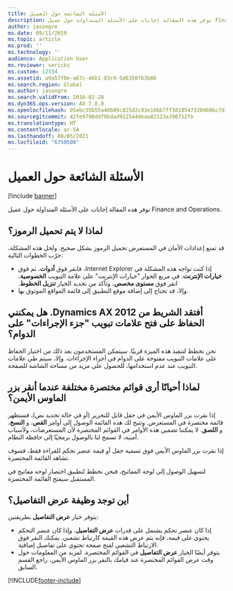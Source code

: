 ```yaml
---
title: الأسئلة الشائعة حول العميل
description: توفر هذه المقالة إجابات على الأسئلة المتداولة حول عميل Finance and Operations.
author: jasongre
ms.date: 09/11/2019
ms.topic: article
ms.prod: ''
ms.technology: ''
audience: Application User
ms.reviewer: sericks
ms.custom: 12334
ms.assetid: a9a57f0e-a67c-46b1-83c9-5d6350fb3b86
ms.search.region: Global
ms.author: jasongre
ms.search.validFrom: 2016-02-28
ms.dyn365.ops.version: AX 7.0.0
ms.openlocfilehash: 05ebc55b55a40b09c825d2c93e10bb7ff38185473204b9bc7d130e81f6c419a5
ms.sourcegitcommit: 42fe9790ddf0bdad911544deaa82123a396712fb
ms.translationtype: HT
ms.contentlocale: ar-SA
ms.lasthandoff: 08/05/2021
ms.locfileid: "6750500"
---
```

# <a name="client-faq"></a>الأسئلة الشائعة حول العميل

[!include [banner](../includes/banner.md)]

توفر هذه المقالة إجابات على الأسئلة المتداولة حول عميل Finance and Operations.

## <a name="why-arent-symbols-loaded"></a>لماذا لا يتم تحميل الرموز؟

قد تمنع إعدادات الأمان في المستعرض تحميل الرموز بشكل صحيح. ولحل هذه المشكلة، جرّب الخطوات التالية:

- ‏‫إذا كنت تواجه هذه المشكلة في Internet Explorer، فانقر فوق **أدوات**، ثم فوق **خيارات الإنترنت**. في مربع الحوار "خيارات الإنترنت" على علامة التبويب **الخصوصية**، انقر فوق **مستوى مخصص**، وتأكد من تحديد الخيار **تنزيل الخطوط**.
- وإلا، قد تحتاج إلى إضافة موقع التطبيق إلى قائمة المواقع الموثوق بها.

## <a name="i-miss-the-ribbon-from-dynamics-ax-2012-can-i-keep-action-pane-tabs-open-all-the-time"></a>‏‫أفتقد الشريط من Dynamics AX 2012. هل يمكنني الحفاظ على فتح علامات تبويب "جزء الإجراءات" على الدوام؟‬

نحن نخطط لتنفيذ هذه الميزة قريبًا. سيتمكن المستخدمون بعد ذلك من اختيار الحفاظ على علامات التبويب مفتوحة على الدوام في أجزاء الإجراءات. وإلا، سيتم طي علامات التبويب عند عدم استخدامها، للحصول على مزيد من مساحة الشاشة للصفحة.

## <a name="why-do-i-sometimes-see-different-shortcut-menus-when-i-right-click"></a>لماذا أحيانًا أرى قوائم مختصرة مختلفة عندما أنقر بزر الماوس الأيمن؟

إذا نقرت بزر الماوس الأيمن في حقل قابل للتحرير (أو في حالة تحديد نص)، فستظهر قائمة مختصرة في المستعرض. وتتيح لك هذه القائمة الوصول إلى أوامر **القص**، و **النسخ**، و **اللصق**. لا يمكننا تضمين هذه الأوامر في القوائم المختصرة لأن المستعرضات، ولأسباب أمنية، لا تسمح لنا بالوصول برمجيًا إلى حافظة النظام.

إذا نقرت بزر الماوس الأيمن فوق تسمية حقل أو قيمة عنصر تحكم للقراءة فقط، فسوف تشاهد القائمة المختصرة.

لتسهيل الوصول إلى لوحة المفاتيح، فنحن نخطط لتطبيق اختصار لوحة مفاتيح في المستقبل سيفتح القائمة المختصرة.

## <a name="where-is-the-view-details-functionality"></a>أين توجد وظيفة عرض التفاصيل؟

يتوفر خيار **عرض التفاصيل** بطريقتين:

- إذا كان عنصر تحكم يشتمل على قدرات **عرض التفاصيل**، وإذا كان عنصر التحكم يحتوي على قيمة، فإنه يتم عرض هذه القيمة كارتباط تشعبي. يمكنك النقر فوق الارتباط التشعبي لفتح صفحة تحتوي على تفاصيل إضافية.
- يتوفر أيضًا الخيار **عرض التفاصيل** في القوائم المختصرة. لمزيد من المعلومات حول وقت عرض القوائم المختصرة عند قيامك بالنقر بزر الماوس الأيمن، راجع القسم السابق.


[!INCLUDE[footer-include](../../../includes/footer-banner.md)]